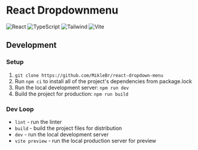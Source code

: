 # React Dropdownmenu

![React](https://img.shields.io/badge/frontend-react-61DBFB?style=flat&logo=react)
![TypeScript](https://img.shields.io/badge/frontend-ts-blue?style=flat&logo=typescript)
![Tailwind](https://img.shields.io/badge/frontend-tailwind-00C4C4?style=flat&logo=tailwindcss)
![Vite](https://img.shields.io/badge/build-vite-A855F7?style=flat&logo=vite)

## Development

### Setup

1. `git clone https://github.com/MikleBr/react-dropdown-menu`
2. Run `npm ci` to install all of the project's dependencies from package.lock
3. Run the local development server: `npm run dev`
4. Build the project for production: `npm run build`

### Dev Loop

- `lint` - run the linter
- `build` - build the project files for distribution
- `dev` - run the local development server
- `vite preview` - run the local production server for preview
